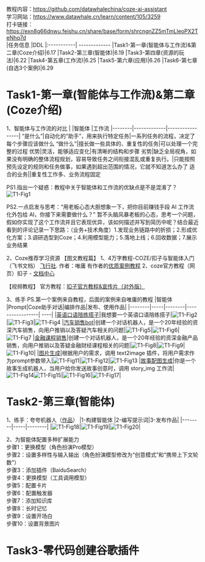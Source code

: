 教程内容：https://github.com/datawhalechina/coze-ai-assistant<br>
学习网站：https://www.datawhale.cn/learn/content/105/3259<br>
打卡链接：https://exn8g66dnwu.feishu.cn/share/base/form/shrcngnZZ5mTmLleoPX2TeNhq7d<br>
|任务信息 |DDL
|:-----------| -------------
|Task1-第一章(智能体与工作流)&第二章(Coze介绍)|6.17
|Task2-第三章(智能体)|6.19
|Task3-第四章(资源的玩法)|6.22
|Task4-第五章(工作流)|6.25
|Task5-第六章(应用)|6.26
|Task6-第七章(自选3个案例)|6.29
# Task1-第一章(智能体与工作流)&第二章(Coze介绍)
1、智能体与工作流的对比
|        |智能体 |工作流
|--------|-------------|-----------------|
“是什么”|自动化的“助手”，用来执行特定任务|一系列任务的流程，决定了每个步骤应该做什么
“做什么”|擅长做一些具体的、重复性的任务|可以处理一个完整的过程
优势|灵活，能够适应变化|有清晰的结构和步骤
劣势|缺乏全局视角，如果没有明确的整体流程规划，容易导致任务之间衔接混乱或重复执行。|只能按照预先设定的规则和任务做事，如果遇到超出范围的情况，它就不知道怎么办了
适合的业务||重复性工作多、业务流程固定 

PS1.指出一个疑惑：教程中关于智能体和工作流的优缺点是不是混淆了？
![T1-Fig1](coze1.png)

PS2.一点启发与思考：“用老板心态大胆想象一下，把你目前赚钱手段 AI 工作流化外包给 AI，你接下来需要做什么？”
暂不头脑风暴老板的心态，思考一个问题，假如你实现了这个工作流并且它表现优异，该如何描述并写到简历中呢？结合最近看到的评论记录一下思路：（业务+技术角度）1.发现业务链路中的折损；2.形成优化方案；3.调研选型到Coze；4.利用模型能力；5.落地上线；6.回收数据；7.展示业务结果

2、Coze推荐学习资源
【图文教程篇】
1、4万字教程-COZE/扣子与智能体入门（飞书文档） [飞行社](https://www.feishu.cn/community/article?id=7415932355996549148&%3Ffrom=ai_search&from=share).
作者：唯庸 有作者的[优质案例教程](https://www.feishu.cn/community/article?id=7394346214239502338)
2、coze官方教程（网页）扣子 - [文档中心](https://www.coze.cn/open/docs/guides/quickstart)

【视频教程】
官方教程：[扣子官方教程&宣传片（对外版）](https://bytedance.larkoffice.com/docx/MU2gdBhluo1aCJx9g5Sc1vwWnte)

3、练手
PS.第一个案例来自教程，后面的案例来自唯庸的教程
|智能体        |Prompt|Coze助手对话|编排作品|发布、使用作品|
|--------|-----|--------|-----------------| ----|
|[英语口语陪练搭子](https://www.coze.cn/store/agent/7518608658130190345?bot_id=true)|我想要一个英语口语陪练搭子|![T1-Fig2](coze2.png)|![T1-Fig3](coze3.png)|![T1-Fig4](coze4.png)
|[汽车销售bot](https://www.coze.cn/store/agent/7518620264860221480?bot_id=true)|创建一个对话机器人，是一个20年经验的资深汽车销售，向用户推销以及答疑汽车相关的问题|![T1-Fig5](coze5.png)|![T1-Fig6](coze6.png)|![T1-Fig7](coze7.png)
|[金融课程销售](https://www.coze.cn/store/agent/7518624721157226496?bot_id=true)|创建一个对话机器人，是一个20年经验的资深金融产品销售，向用户推销以及答疑金融财经课程相关的问题|![T1-Fig8](coze8.png)|![T1-Fig9](coze9.png)|![T1-Fig10](coze10.png)|
|[图片生成](https://www.coze.cn/store/agent/7518655358068801536?bot_id=true)|根据用户的需求，调用 text2image 插件，将用户需求作为prompt参数带入|![T1-Fig11](coze11.png)|![T1-Fig12](coze12.png)|![T1-Fig13](coze13.png)
|[故事配图生成](https://www.coze.cn/store/agent/7518659171983245350?bot_id=true)|你是一个故事生成机器人，当用户给你发送故事创意时，调用 story_img 工作流|![T1-Fig14](coze14.png)![T1-Fig15](coze15.png)|![T1-Fig16](coze16.png)|![T1-Fig17](coze17.png)|

# Task2-第三章(智能体)
1、练手：夸夸机器人（[作品](https://www.coze.cn/store/agent/7518688722599477283?bot_id=true)）
|1-构建智能体 |2-编写提示词|3-发布作品|
|--------|-----|--------|
|![T1-Fig18](coze18.png)|![T1-Fig19](coze19.png)|![T1-Fig20](coze20.png)|

2、为智能体配置多种扩展能力<br>
步骤1：更换模型（角色扮演Pro模型）<br>
步骤2：设置多样性与输入输出（角色扮演模型修改为“创意模式”和“携带上下文轮数”）<br>
步骤3：添加插件（BaiduSearch）<br>
步骤4：更换模型（工具调用模型）<br>
步骤5：配置卡片<br>
步骤6：配置触发器<br>
步骤7：添加知识库<br>
步骤8：长时记忆<br>
步骤9：设置开场白<br>
步骤10：设置背景图片

# Task3-零代码创建谷歌插件
